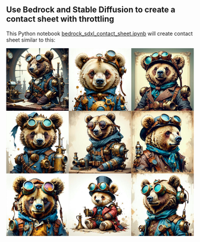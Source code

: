 

## Use Bedrock and Stable Diffusion to create a contact sheet with throttling 

This Python notebook <a href="https://github.com/veloduff/text-to-image-contact-sheet/blob/main/bedrock_sdxl_contact_sheet.ipynb"> bedrock_sdxl_contact_sheet.ipynb</a> will create contact sheet similar to this:

<img src="/_assets/images/image01.png" width="600px">


